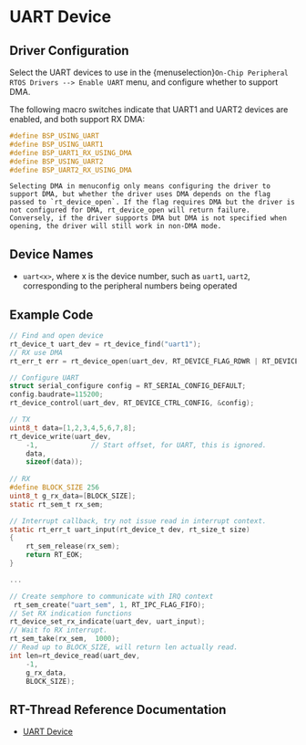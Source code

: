 # UART Device
## Driver Configuration
Select the UART devices to use in the {menuselection}`On-Chip Peripheral RTOS Drivers --> Enable UART` menu, and configure whether to support DMA.

The following macro switches indicate that UART1 and UART2 devices are enabled, and both support RX DMA:

```c
#define BSP_USING_UART
#define BSP_USING_UART1
#define BSP_UART1_RX_USING_DMA
#define BSP_USING_UART2
#define BSP_UART2_RX_USING_DMA
```

```{note}
Selecting DMA in menuconfig only means configuring the driver to support DMA, but whether the driver uses DMA depends on the flag passed to `rt_device_open`. If the flag requires DMA but the driver is not configured for DMA, rt_device_open will return failure. Conversely, if the driver supports DMA but DMA is not specified when opening, the driver will still work in non-DMA mode.
```

## Device Names
- `uart<x>`,
where x is the device number, such as `uart1`, `uart2`, corresponding to the peripheral numbers being operated

## Example Code

```c
// Find and open device
rt_device_t uart_dev = rt_device_find("uart1");
// RX use DMA
rt_err_t err = rt_device_open(uart_dev, RT_DEVICE_FLAG_RDWR | RT_DEVICE_FLAG_DMA_RX);

// Configure UART
struct serial_configure config = RT_SERIAL_CONFIG_DEFAULT;
config.baudrate=115200;
rt_device_control(uart_dev, RT_DEVICE_CTRL_CONFIG, &config);

// TX
uint8_t data=[1,2,3,4,5,6,7,8];
rt_device_write(uart_dev, 
	-1, 			// Start offset, for UART, this is ignored.
	data, 			
	sizeof(data));
        
// RX
#define BLOCK_SIZE 256
uint8_t g_rx_data=[BLOCK_SIZE];
static rt_sem_t rx_sem;

// Interrupt callback, try not issue read in interrupt context.
static rt_err_t uart_input(rt_device_t dev, rt_size_t size)
{
    rt_sem_release(rx_sem);
    return RT_EOK;
}

...

// Create semphore to communicate with IRQ context
 rt_sem_create("uart_sem", 1, RT_IPC_FLAG_FIFO);
// Set RX indication functions
rt_device_set_rx_indicate(uart_dev, uart_input);
// Wait fo RX interrupt.
rt_sem_take(rx_sem,  1000);
// Read up to BLOCK_SIZE, will return len actually read.
int len=rt_device_read(uart_dev, 
	-1, 
	g_rx_data, 
	BLOCK_SIZE);

```

[uart]: https://www.rt-thread.org/document/site/#/rt-thread-version/rt-thread-standard/programming-manual/device/uart/uart_v1/uart

## RT-Thread Reference Documentation

- [UART Device][uart]
